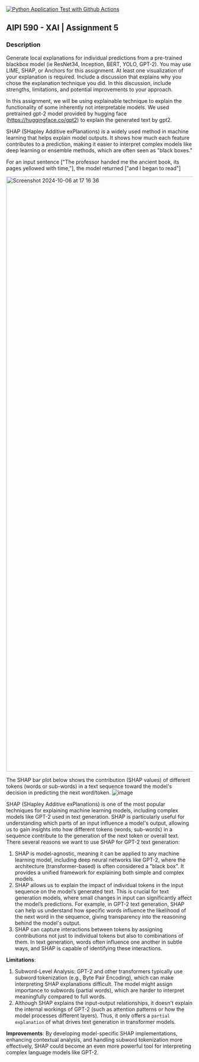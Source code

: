 [![Python Application Test with Github Actions](https://github.com/BobZhang26/Bob_PythonTemplate1/actions/workflows/cicd.yml/badge.svg)](https://github.com/BobZhang26/Bob_PythonTemplate1/actions/workflows/cicd.yml)
## AIPI 590 - XAI | Assignment 5 
### Description
Generate local explanations for individual predictions from a pre-trained blackbox model (ie ResNet34, Inception, BERT, YOLO, GPT-2). You may use LIME, SHAP, or Anchors for this assignment. At least one visualization of your explanation is required.
Include a discussion that explains why you chose the explanation technique you did. In this discussion, include strengths, limitations, and potential improvements to your approach.

In this assignment, we will be using explainable technique to explain the functionality of some inherently not interpretable models. We used pretrained gpt-2 model provided by hugging face (https://huggingface.co/gpt2) to explain the generated text by gpt2. 

SHAP (SHapley Additive exPlanations) is a widely used method in machine learning that helps explain model outputs. It shows how much each feature contributes to a prediction, making it easier to interpret complex models like deep learning or ensemble methods, which are often seen as "black boxes."

For an input sentence ["The professor handed me the ancient book, its pages yellowed with time,"], the model returned ["and I began to read"]

<img width="1601" alt="Screenshot 2024-10-06 at 17 16 36" src="https://github.com/user-attachments/assets/fcc43edf-7e20-41ca-9079-3a0893be4e76">

The SHAP bar plot below shows the contribution (SHAP values) of different tokens (words or sub-words) in a text sequence toward the model's decision in predicting the next word/token.
![image](https://github.com/user-attachments/assets/c67abbcf-8746-4b2e-84c9-01bc936e2611)

SHAP (SHapley Additive exPlanations) is one of the most popular techniques for explaining machine learning models, including complex models like GPT-2 used in text generation. SHAP is particularly useful for understanding which parts of an input influence a model's output, allowing us to gain insights into how different tokens (words, sub-words) in a sequence contribute to the generation of the next token or overall text.
There several reasons we want to use SHAP for GPT-2 text generation:
1. SHAP is model-agnostic, meaning it can be applied to any machine learning model, including deep neural networks like GPT-2, where the architecture (transformer-based) is often considered a "black box". It provides a unified framework for explaining both simple and complex models.
2. SHAP allows us to explain the impact of individual tokens in the input sequence on the model’s generated text. This is crucial for text generation models, where small changes in input can significantly affect the model’s predictions. For example, in GPT-2 text generation, SHAP can help us understand how specific words influence the likelihood of the next word in the sequence, giving transparency into the reasoning behind the model's output.
3. SHAP can capture interactions between tokens by assigning contributions not just to individual tokens but also to combinations of them. In text generation, words often influence one another in subtle ways, and SHAP is capable of identifying these interactions.

**Limitations**:
1. Subword-Level Analysis: GPT-2 and other transformers typically use subword tokenization (e.g., Byte Pair Encoding), which can make interpreting SHAP explanations difficult. The model might assign importance to subwords (partial words), which are harder to interpret meaningfully compared to full words.
2. Although SHAP explains the input-output relationships, it doesn't explain the internal workings of GPT-2 (such as attention patterns or how the model processes different layers). Thus, it only offers a `partial explanation` of what drives text generation in transformer models.

**Improvements**:
By developing model-specific SHAP implementations, enhancing contextual analysis, and handling subword tokenization more effectively, SHAP could become an even more powerful tool for interpreting complex language models like GPT-2.


